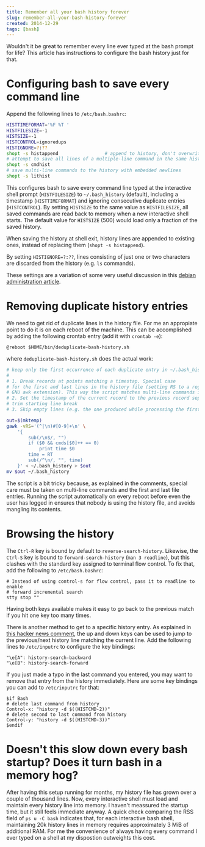 ```yaml
---
title: Remember all your bash history forever
slug: remember-all-your-bash-history-forever
created: 2014-12-29
tags: [bash]
---
```


Wouldn't it be great to remember every line ever typed at the bash prompt for
life? This article has instructions to configure the bash history just for
that.

# Configuring bash to save every command line

Append the following lines to `/etc/bash.bashrc`:

```sh
HISTTIMEFORMAT='%F %T '
HISTFILESIZE=-1
HISTSIZE=-1
HISTCONTROL=ignoredups
HISTIGNORE=?:??
shopt -s histappend                 # append to history, don't overwrite it
# attempt to save all lines of a multiple-line command in the same history entry
shopt -s cmdhist
# save multi-line commands to the history with embedded newlines
shopt -s lithist
```

This configures bash to save every command line typed at the interactive shell
prompt (`HISTFILESIZE`) to `~/.bash_history` (default), including a timestamp
(`HISTTIMEFORMAT`) and ignoring consecutive duplicate entries (`HISTCONTROL`).
By setting `HISTSIZE` to the same value as `HISTFILESIZE`, all saved commands
are read back to memory when a new interactive shell starts. The default value
for `HISTSIZE` (500) would load only a fraction of the saved history.

When saving the history at shell exit, history lines are appended to existing
ones, instead of replacing them (`shopt -s histappend`).

By setting `HISTIGNORE=?:??`, lines consisting of just one or two characters are
discarded from the history (e.g. `ls` commands).

These settings are a variation of some very useful discussion in this
[debian administration article](http://www.debian-administration.org/articles/543).

# Removing duplicate history entries

We need to get rid of duplicate lines in the history file. For me an
appropiate point to do it is on each reboot of the machine. This can be
accomplished by adding the following crontab entry (add it with `crontab -e`):

    @reboot $HOME/bin/deduplicate-bash-history.sh

where `deduplicate-bash-history.sh` does the actual work:

```sh
# keep only the first occurrence of each duplicate entry in ~/.bash_history
# 
# 1. Break records at points matching a timestap. Special case
# for the first and last lines in the history file (setting RS to a regexp is a
# GNU awk extension). This way the script matches multi-line commands in the file
# 2. Set the timestamp of the current record to the previous record separator,
# trim starting line break
# 3. Skip empty lines (e.g. the one produced while processing the first line)

out=$(mktemp)
gawk -vRS='(^|\n)#[0-9]+\n' \
    '{
        sub(/\n$/, "")
        if ($0 && cmds[$0]++ == 0)
            print time $0
        time = RT
        sub(/^\n/, "", time)
    }' < ~/.bash_history > $out
mv $out ~/.bash_history
```

The script is a bit tricky because, as explained in the comments, special care
must be taken on multi-line commands and the first and last file entries.
Running the script automatically on every reboot before even the user has
logged in ensures that nobody is using the history file, and avoids mangling
its contents.

# Browsing the history

The `Ctrl-R` key is bound by default to `reverse-search-history`. Likewise, the
`Ctrl-S` key is bound to `forward-search-history` (`man 3 readline`), but this
clashes with the standard key assigned to terminal flow control. To fix that,
add the following to `/etc/bash.bashrc`:

    # Instead of using control-s for flow control, pass it to readline to enable
    # forward incremental search
    stty stop ""

Having both keys available makes it easy to go back to the previous match if
you hit one key too many times.

There is another method to get to a specific history entry. As explained in
[this hacker news comment](https://news.ycombinator.com/item?id=7763752), the
up and down keys can be used to jump to the previous/next history line matching
the current line. Add the following lines to `/etc/inputrc` to configure the
key bindings:

    "\e[A": history-search-backward
    "\e[B": history-search-forward

If you just made a typo in the last command you entered, you may want to remove
that entry from the history immediately. Here are some key bindings you can add
to `/etc/inputrc` for that:

    $if Bash
    # delete last command from history
    Control-x: "history -d $((HISTCMD-2))"
    # delete second to last command from history
    Control-y: "history -d $((HISTCMD-3))"
    $endif

# Doesn't this slow down every bash startup? Does it turn bash in a memory hog?

After having this setup running for months, my history file has grown over a
couple of thousand lines. Now, every interactive shell must load and maintain
every history line into memory. I haven't meassured the startup time, but it
still feels immediate anyway. A quick check comparing the RSS field of `ps u -C
bash` indicates that, for each interactive bash shell, maintaining 20k history
lines in memory requires approximately 3 MiB of additional RAM. For me the
convenience of always having every command I ever typed on a shell at my
dispostion outweights this cost.
